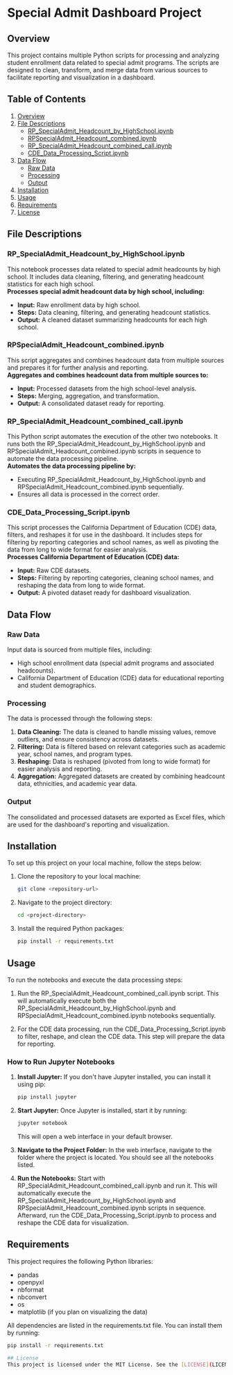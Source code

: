 # Special Admit Dashboard Project

## Overview
This project contains multiple Python scripts for processing and analyzing student enrollment data related to special admit programs. The scripts are designed to clean, transform, and merge data from various sources to facilitate reporting and visualization in a dashboard.

## Table of Contents
1. [Overview](#overview)
2. [File Descriptions](#file-descriptions)
    - [RP_SpecialAdmit_Headcount_by_HighSchool.ipynb](#rp_specialadmit_headcount_by_highschoolipynb)
    - [RPSpecialAdmit_Headcount_combined.ipynb](#rpspecialadmit_headcount_combinedipynb)
    - [RP_SpecialAdmit_Headcount_combined_call.ipynb](#rp_specialadmit_headcount_combined_callipynb)
    - [CDE_Data_Processing_Script.ipynb](#cde_data_processing_scriptipynb)
3. [Data Flow](#data-flow)
    - [Raw Data](#raw-data)
    - [Processing](#processing)
    - [Output](#output)
4. [Installation](#installation)
5. [Usage](#usage)
6. [Requirements](#requirements)
7. [License](#license)

## File Descriptions

### RP_SpecialAdmit_Headcount_by_HighSchool.ipynb
This notebook processes data related to special admit headcounts by high school. It includes data cleaning, filtering, and generating headcount statistics for each high school.  
**Processes special admit headcount data by high school, including:**
- **Input:** Raw enrollment data by high school.
- **Steps:** Data cleaning, filtering, and generating headcount statistics.
- **Output:** A cleaned dataset summarizing headcounts for each high school.

### RPSpecialAdmit_Headcount_combined.ipynb
This script aggregates and combines headcount data from multiple sources and prepares it for further analysis and reporting.  
**Aggregates and combines headcount data from multiple sources to:**
- **Input:** Processed datasets from the high school-level analysis.
- **Steps:** Merging, aggregation, and transformation.
- **Output:** A consolidated dataset ready for reporting.

### RP_SpecialAdmit_Headcount_combined_call.ipynb
This Python script automates the execution of the other two notebooks. It runs both the RP_SpecialAdmit_Headcount_by_HighSchool.ipynb and RPSpecialAdmit_Headcount_combined.ipynb scripts in sequence to automate the data processing pipeline.  
**Automates the data processing pipeline by:**
- Executing RP_SpecialAdmit_Headcount_by_HighSchool.ipynb and RPSpecialAdmit_Headcount_combined.ipynb sequentially.
- Ensures all data is processed in the correct order.

### CDE_Data_Processing_Script.ipynb
This script processes the California Department of Education (CDE) data, filters, and reshapes it for use in the dashboard. It includes steps for filtering by reporting categories and school names, as well as pivoting the data from long to wide format for easier analysis.  
**Processes California Department of Education (CDE) data:**
- **Input:** Raw CDE datasets.
- **Steps:** Filtering by reporting categories, cleaning school names, and reshaping the data from long to wide format.
- **Output:** A pivoted dataset ready for dashboard visualization.

## Data Flow

### Raw Data
Input data is sourced from multiple files, including:
- High school enrollment data (special admit programs and associated headcounts).
- California Department of Education (CDE) data for educational reporting and student demographics.

### Processing
The data is processed through the following steps:
1. **Data Cleaning:** The data is cleaned to handle missing values, remove outliers, and ensure consistency across datasets.
2. **Filtering:** Data is filtered based on relevant categories such as academic year, school names, and program types.
3. **Reshaping:** Data is reshaped (pivoted from long to wide format) for easier analysis and reporting.
4. **Aggregation:** Aggregated datasets are created by combining headcount data, ethnicities, and academic year data.

### Output
The consolidated and processed datasets are exported as Excel files, which are used for the dashboard's reporting and visualization.

## Installation
To set up this project on your local machine, follow the steps below:

1. Clone the repository to your local machine:
    ```bash
    git clone <repository-url>
    ```

2. Navigate to the project directory:
    ```bash
    cd <project-directory>
    ```

3. Install the required Python packages:
    ```bash
    pip install -r requirements.txt
    ```

## Usage
To run the notebooks and execute the data processing steps:

1. Run the RP_SpecialAdmit_Headcount_combined_call.ipynb script. This will automatically execute both the RP_SpecialAdmit_Headcount_by_HighSchool.ipynb and RPSpecialAdmit_Headcount_combined.ipynb notebooks sequentially.
   
2. For the CDE data processing, run the CDE_Data_Processing_Script.ipynb to filter, reshape, and clean the CDE data. This step will prepare the data for reporting.

### How to Run Jupyter Notebooks
1. **Install Jupyter:** If you don't have Jupyter installed, you can install it using pip:
    ```bash
    pip install jupyter
    ```

2. **Start Jupyter:** Once Jupyter is installed, start it by running:
    ```bash
    jupyter notebook
    ```
    This will open a web interface in your default browser.

3. **Navigate to the Project Folder:** In the web interface, navigate to the folder where the project is located. You should see all the notebooks listed.

4. **Run the Notebooks:** Start with RP_SpecialAdmit_Headcount_combined_call.ipynb and run it. This will automatically execute the RP_SpecialAdmit_Headcount_by_HighSchool.ipynb and RPSpecialAdmit_Headcount_combined.ipynb scripts in sequence. Afterward, run the CDE_Data_Processing_Script.ipynb to process and reshape the CDE data for visualization.

## Requirements
This project requires the following Python libraries:
- pandas
- openpyxl
- nbformat
- nbconvert
- os
- matplotlib (if you plan on visualizing the data)

All dependencies are listed in the requirements.txt file. You can install them by running:
```bash
pip install -r requirements.txt

## License
This project is licensed under the MIT License. See the [LICENSE](LICENSE) file for more details.

